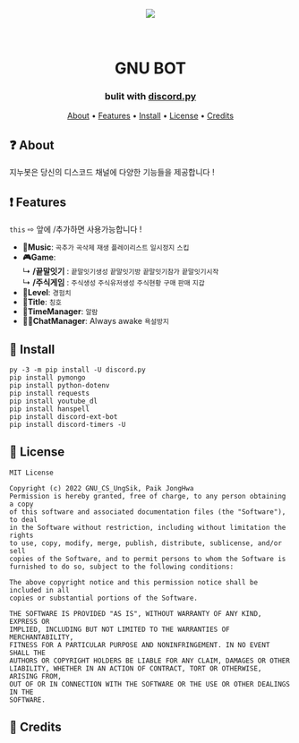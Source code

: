 <p align="center"><img src="https://github.com/qor0530/README/blob/main/GNU.png"></p>
<h1 align="center">
  <br>
  GNU BOT
  <br>
</h1>

<h3 align=center>bulit with <a href=https://github.com/Rapptz/discord.py>discord.py</a></h3>
<div align=center>

</div>

<p align="center">
  <a href="#about">About</a>
  •
  <a href="#Features">Features</a>
  •
  <a href="#Install">Install</a>
  •
  <a href="#license">License</a>
  •
  <a href="#credits">Credits</a>
</p>

## ❓ About
지누봇은 당신의 디스코드 채널에 다양한 기능들을 제공합니다 ! 
## ❗ Features 
`this` ⇨ 앞에 /추가하면 사용가능합니다 !
* **🎵Music**: `곡추가` `곡삭제` `재생` `플레이리스트` `일시정지` `스킵`
* **🎮Game**:  <br>
↳     **/끝말잇기** : `끝말잇기생성` `끝말잇기방` `끝말잇기참가` `끝말잇기시작`  <br>
↳     **/주식게임** : `주식생성` `주식유저생성` `주식현황` `구매` `판매` `지갑`
* **🏅Level**: `경험치`
* **🎀Title**: `칭호`
* **📆TimeManager**: `알람`
* **👨‍👨ChatManager**: Always awake `욕설방지`
## 📝 Install
```
py -3 -m pip install -U discord.py
pip install pymongo
pip install python-dotenv
pip install requests
pip install youtube_dl
pip install hanspell
pip install discord-ext-bot
pip install discord-timers -U
```
## 📖 License
```
MIT License

Copyright (c) 2022 GNU_CS_UngSik, Paik JongHwa
Permission is hereby granted, free of charge, to any person obtaining a copy
of this software and associated documentation files (the "Software"), to deal
in the Software without restriction, including without limitation the rights
to use, copy, modify, merge, publish, distribute, sublicense, and/or sell
copies of the Software, and to permit persons to whom the Software is
furnished to do so, subject to the following conditions:

The above copyright notice and this permission notice shall be included in all
copies or substantial portions of the Software.

THE SOFTWARE IS PROVIDED "AS IS", WITHOUT WARRANTY OF ANY KIND, EXPRESS OR
IMPLIED, INCLUDING BUT NOT LIMITED TO THE WARRANTIES OF MERCHANTABILITY,
FITNESS FOR A PARTICULAR PURPOSE AND NONINFRINGEMENT. IN NO EVENT SHALL THE
AUTHORS OR COPYRIGHT HOLDERS BE LIABLE FOR ANY CLAIM, DAMAGES OR OTHER
LIABILITY, WHETHER IN AN ACTION OF CONTRACT, TORT OR OTHERWISE, ARISING FROM,
OUT OF OR IN CONNECTION WITH THE SOFTWARE OR THE USE OR OTHER DEALINGS IN THE
SOFTWARE.
```


## 📜 Credits


